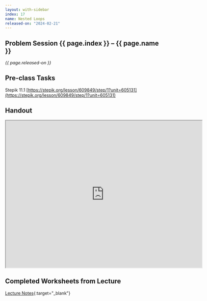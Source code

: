 ```yaml
---
layout: with-sidebar
index: 17
name: Nested Loops
released-on: "2024-02-21"
---
```


## Problem Session {{ page.index }} – {{ page.name }}

_{{ page.released-on }}_

## Pre-class Tasks

Stepik 11.1 [https://stepik.org/lesson/609849/step/1?unit=605131](https://stepik.org/lesson/609849/step/1?unit=605131)

## Handout

<iframe src="https://drive.google.com/file/d/1Qdn3TZ6-NFSPU5Yhl47lSb_ApaGavcBH/preview" width="640" height="480" allow="autoplay"></iframe>

## Completed Worksheets from Lecture

[Lecture Notes](https://drive.google.com/drive/folders/1wKdN2b0zaiwy6FN25_-nLT9Dygv1Td9S?usp=sharing){:target="_blank"}
